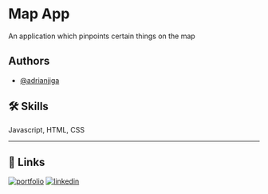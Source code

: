 
# Map App


An application which pinpoints certain things on the map


## Authors

- [@adrianjiga](https://github.com/adrianjiga)

## 🛠 Skills

Javascript, HTML, CSS

---

## 🔗 Links

[![portfolio](https://img.shields.io/badge/my_portfolio-000?style=for-the-badge&logo=ko-fi&logoColor=white)](https://github.com/adrianjiga?tab=repositories)
[![linkedin](https://img.shields.io/badge/linkedin-0A66C2?style=for-the-badge&logo=linkedin&logoColor=white)](https://www.linkedin.com/in/adrianjiga/)
